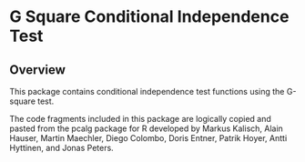 # G Square Conditional Independence Test

## Overview

This package contains conditional independence test functions using
the G-square test.

The code fragments included in this package are logically copied and
pasted from the pcalg package for R developed by Markus Kalisch, Alain
Hauser, Martin Maechler, Diego Colombo, Doris Entner, Patrik Hoyer,
Antti Hyttinen, and Jonas Peters.
